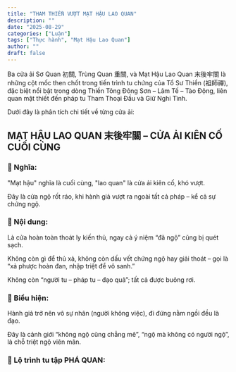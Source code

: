 ```yaml
---
title: "THAM THIỀN VƯỢT MẠT HẬU LAO QUAN"
description: ""
date: "2025-08-29"
categories: ["Luận"]
tags: ["Thực hành", "Mạt Hậu Lao Quan"]
author: ""
draft: false
---
```


Ba cửa ải Sơ Quan 初關, Trùng Quan 重關, và Mạt Hậu Lao Quan 末後牢關 là những cột mốc then chốt trong tiến trình tu chứng của Tổ Sư Thiền (祖師禪), đặc biệt nổi bật trong dòng Thiền Tông Đông Sơn – Lâm Tế – Tào Động, liên quan mật thiết đến pháp tu Tham Thoại Đầu và Giữ Nghi Tình.

Dưới đây là phân tích chi tiết về từng cửa ải:

## MẠT HẬU LAO QUAN 末後牢關 – CỬA ẢI KIÊN CỐ CUỐI CÙNG

### 💠 Nghĩa:

"Mạt hậu" nghĩa là cuối cùng, "lao quan" là cửa ải kiên cố, khó vượt.

Đây là cửa ngộ rốt ráo, khi hành giả vượt ra ngoài tất cả pháp – kể cả sự chứng ngộ.

### 💠 Nội dung:

Là cửa hoàn toàn thoát ly kiến thủ, ngay cả ý niệm “đã ngộ” cũng bị quét sạch.

Không còn gì để thủ xả, không còn dấu vết chứng ngộ hay giải thoát – gọi là “xả phược hoàn đan, nhập triệt để vô sanh.”

Không còn “người tu – pháp tu – đạo quả”; tất cả được buông rơi.

### 💠 Biểu hiện:

Hành giả trở nên vô sự nhân (người không việc), đi đứng nằm ngồi đều là đạo.

Đây là cảnh giới “không ngộ cũng chẳng mê”, “ngộ mà không có người ngộ”, là chỗ triệt ngộ viên mãn.

### 💠 Lộ trình tu tập PHÁ QUAN:


